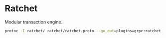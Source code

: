 # Ratchet

Modular transaction engine.

```bash
protoc -I ratchet/ ratchet/ratchet.proto --go_out=plugins=grpc:ratchet
```
